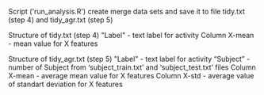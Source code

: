Script ('run_analysis.R') create merge data sets and save it to file  tidy.txt (step 4) and tidy_agr.txt (step 5)

Structure of tidy.txt (step 4)
"Label" - text label for activity
Column X-mean - mean value for X features

Structure of tidy_agr.txt (step 5)
"Label" - text label for activity
“Subject” - number of Subject from ‘subject_train.txt’ and ‘subject_test.txt’ files
Column X-mean - average mean value for X features
Column X-std -  average value of standart deviation for X features
